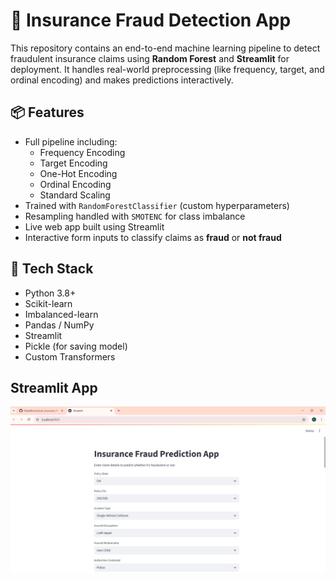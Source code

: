# 🚨 Insurance Fraud Detection App

This repository contains an end-to-end machine learning pipeline to detect fraudulent insurance claims using **Random Forest** and **Streamlit** for deployment. It handles real-world preprocessing (like frequency, target, and ordinal encoding) and makes predictions interactively.



## 📦 Features

- Full pipeline including:
  - Frequency Encoding
  - Target Encoding
  - One-Hot Encoding
  - Ordinal Encoding
  - Standard Scaling
- Trained with `RandomForestClassifier` (custom hyperparameters)
- Resampling handled with `SMOTENC` for class imbalance
- Live web app built using Streamlit
- Interactive form inputs to classify claims as **fraud** or **not fraud**


## 🧠 Tech Stack

- Python 3.8+
- Scikit-learn
- Imbalanced-learn
- Pandas / NumPy
- Streamlit
- Pickle (for saving model)
- Custom Transformers


## Streamlit App
![App Screenshot](assets/a.png)


